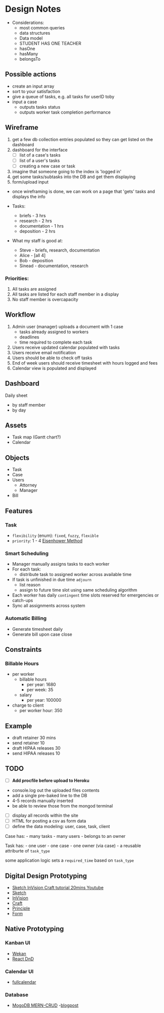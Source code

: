 # Design Notes

- Considerations:
	- most common queries
	- data structures
	- Data model
	- STUDENT HAS ONE TEACHER
	- hasOne
	- hasMany
	- belongsTo

## Possible actions
- create an input array
- sort to your satisfaction
- give a queue of tasks, e.g. all tasks for userID toby
- input a case
	- outputs tasks status
	- outputs worker task completion performance

## Wireframe
1. get a few db collection entries populated so they can get listed on the dashboard
2. dashboard for the interface
	- [ ] list of a case's tasks
	- [ ] list of a user's tasks
	- [ ] creating a new case or task
3. imagine that someone going to the index is 'logged in'
4. get some tasks/subtasks into the DB and get them displaying
5. form/upload input

- once wireframing is done, we can work on a page that 'gets' tasks and displays the info

- Tasks:
	- briefs - 3 hrs
	- research - 2 hrs
	- documentation - 1 hrs
	- deposition - 2 hrs

- What my staff is good at:
	- Steve - briefs, research, documentation
	- Alice - [all 4]
	- Bob - deposition
	- Sinead - documentation, research

### Priorities: 
1. All tasks are assigned
2. All tasks are listed for each staff member in a display
3. No staff member is overcapacity

## Workflow
1. Admin user (manager) uploads a document with 1 case
	- tasks already assigned to workers
	- deadlines
	- time required to complete each task
2. Users receive updated calendar populated with tasks
3. Users receive email notification
4. Users should be able to check off tasks
5. End of week users should receive timesheet with hours logged and fees
6. Calendar view is populated and displayed

## Dashboard
Daily sheet
- by staff member
- by day

## Assets
- Task map (Gantt chart?)
- Calendar

## Objects
- Task
- Case
- Users
	- Attorney
	- Manager
- Bill

## Features
### Task
- `flexibility` (enum): `fixed`, `fuzzy`, `flexible`
- `priority`: 1 - 4 [Eisenhower Method](https://en.wikipedia.org/wiki/Time_management#/media/File:MerrillCoveyMatrix.png)

### Smart Scheduling
- Manager manually assigns tasks to each worker
- For each task:
	- distribute task to assigned worker across available time
- If task is unfinished in due time `adjourn`
	- list reason
	- assign to future time slot using same scheduling algorithm
- Each worker has daily `contingent` time slots reserved for emergencies or catch-ups
- Sync all assignments across system

### Automatic Billing
- Generate timesheet daily
- Generate bill upon case close

## Constraints
### Billable Hours
- per worker 
	- billable hours
		- per year: 1680
		- per week: 35
	- salary
		- per year: 100000
- charge to client
	- per worker hour: 350

## Example
- draft retainer 30 mins
- send retainer 10
- draft HIPAA releases 30
- send HIPAA releases 10


## TODO
- [ ] **Add procfile before upload to Heroku**

- console.log out the uploaded files contents
- add a single pre-baked line to the DB
- 4-5 records manually inserted
- be able to review those from the mongod terminal
- [ ] display all records within the site
- [ ] HTML for posting a csv as form data
- [ ] define the data modeling:
user, case, task, client

Case has:
	- many tasks
	- many users
	- belongs to an owner

Task has:
	- one user
	- one case
	- one owner (via case)
	- a reusable attriburte of `task_type`

some application logic sets a `required_time` based on `task_type`

## Digital Design Prototyping
- [Sketch InVision Craft tutorial 20mins Youtube](https://www.youtube.com/watch?v=5lg-PbDZEn8)
- [Sketch](https://www.sketchapp.com/)
- [InVision](https://www.invisionapp.com/sketch-prototyping)
- [Craft](https://www.invisionapp.com/craft)
- [Principle](http://principleformac.com/)
- [Form](http://www.relativewave.com/form/)

## Native Prototyping
### Kanban UI
- [Wekan](https://github.com/wekan/wekan)
- [React DnD](https://github.com/react-dnd/react-dnd)
### Calendar UI
- [fullcalendar](https://github.com/fullcalendar/fullcalendar)
### Database
- [MogoDB MERN-CRUD](https://github.com/jaydestro/mern-crud)
	-[blogpost](https://www.mongodb.com/blog/post/building-a-nodejs-app-with-mongodb-atlas-and-aws-elastic-container-service-part-1)